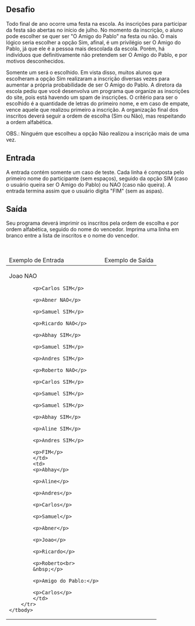 <div><div>
<h2>Desafio</h2>

<p>Todo final de ano ocorre uma festa na escola. As inscrições para participar da festa são abertas no início de julho. No momento da inscrição, o aluno pode escolher se quer ser "O Amigo do Pablo" na festa ou não. O mais lógico seria escolher a opção Sim, afinal, é um privilégio ser O Amigo do Pablo, já que ele é a pessoa mais descolada da escola. Porém, há indivíduos que definitivamente não pretendem ser O Amigo do Pablo, e por motivos desconhecidos.</p>

<p>Somente um será o escolhido. Em vista disso, muitos alunos que escolheram a opção Sim realizaram a inscrição diversas vezes para aumentar a própria probabilidade de ser O Amigo do Pablo. A diretora da escola&nbsp;pediu que&nbsp;você desenvolva um programa que organize&nbsp;as inscrições do site, pois está havendo um spam de inscrições. O critério para ser o escolhido é a quantidade de letras do primeiro nome, e em caso de empate, vence aquele que realizou primeiro a inscrição. A organização final dos inscritos deverá seguir a ordem de escolha (Sim ou Não), mas respeitando a ordem alfabética.</p>

<p>OBS.: Ninguém que escolheu a opção Não realizou a inscrição mais de uma vez.</p>
</div>

<h2>Entrada</h2>

<div>
<p>A entrada contém somente um caso de teste. Cada linha é composta pelo primeiro nome do participante (sem espaços), seguido da opção SIM (caso o usuário queira ser O Amigo do Pablo) ou NAO (caso não queira). A entrada termina assim que o usuário digita "FIM" (sem as aspas).</p>
</div>

<h2>Saída</h2>

<div>
<p>Seu programa deverá imprimir os inscritos pela ordem de escolha e por ordem alfabética, seguido do nome do vencedor. Imprima uma linha em branco entre a lista de inscritos e o nome do vencedor.</p>
</div>

<div>&nbsp;</div>

<table>
	<thead>
		<tr>
			<td>Exemplo de Entrada</td>
			<td>Exemplo de Saída</td>
		</tr>
	</thead>
	<tbody>
		<tr>
			<td>
			<p>Joao NAO</p>

			<p>Carlos SIM</p>

			<p>Abner NAO</p>

			<p>Samuel SIM</p>

			<p>Ricardo NAO</p>

			<p>Abhay SIM</p>

			<p>Samuel SIM</p>

			<p>Andres SIM</p>

			<p>Roberto NAO</p>

			<p>Carlos SIM</p>

			<p>Samuel SIM</p>

			<p>Samuel SIM</p>

			<p>Abhay SIM</p>

			<p>Aline SIM</p>

			<p>Andres SIM</p>

			<p>FIM</p>
			</td>
			<td>
			<p>Abhay</p>

			<p>Aline</p>

			<p>Andres</p>

			<p>Carlos</p>

			<p>Samuel</p>

			<p>Abner</p>

			<p>Joao</p>

			<p>Ricardo</p>

			<p>Roberto<br>
			&nbsp;</p>

			<p>Amigo do Pablo:</p>

			<p>Carlos</p>
			</td>
		</tr>
	</tbody>
</table>

<div>&nbsp;</div> <br><br></div>